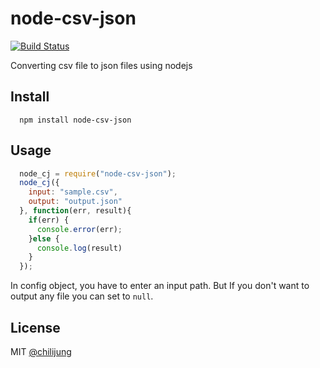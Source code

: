 # node-csv-json

[![Build Status](https://travis-ci.org/DataGarage/node-csv-json.png?branch=master)](https://travis-ci.org/DataGarage/node-csv-json)

Converting csv file to json files using nodejs

## Install

```
  npm install node-csv-json
```

## Usage

```javascript
  node_cj = require("node-csv-json");
  node_cj({
    input: "sample.csv", 
    output: "output.json"
  }, function(err, result){
    if(err) {
      console.error(err);
    }else {
      console.log(result)
    }
  });
```

In config object, you have to enter an input path. But If you don't want to output any file you can set to `null`.


## License

MIT [@chilijung](http://github.com/chilijung)
